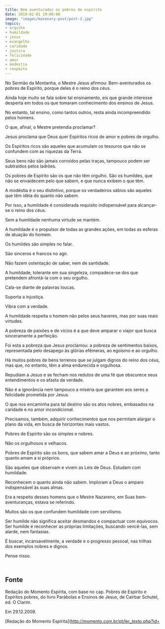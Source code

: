 ```yaml
---
title: Bem aventurados os pobres de espírito
date: 2019-02-01 19:00:00
image: "images/masonary-post/post-2.jpg"
topics: 
- orgulho
- humildade
- jesus
- evangelho
- caridade
- justica
- felicidade
- amor
- modestia
- respeito
---
```



No Sermão da Montanha, o Mestre Jesus afirmou: Bem-aventurados os pobres de
Espírito, porque deles é o reino dos céus.

Ainda hoje muito se fala sobre tal ensinamento, eis que grande interesse
desperta em todos os que tomaram conhecimento dos ensinos de Jesus.

No entanto, tal ensino, como tantos outros, resta ainda incompreendido pelos
homens.

O que, afinal, o Mestre pretendia proclamar?

Jesus proclama que Deus quer Espíritos ricos de amor e pobres de orgulho.

Os Espíritos ricos são aqueles que acumulam os tesouros que não se confundem
com as riquezas da Terra.

Seus bens não são jamais corroídos pelas traças, tampouco podem ser subtraídos
pelos ladrões.

Os pobres de Espírito são os que não têm orgulho. São os humildes, que não se
envaidecem pelo que sabem, e que nunca exibem o que têm.

A modéstia é o seu distintivo, porque os verdadeiros sábios são aqueles que têm
idéia do quanto não sabem.

Por isso, a humildade é considerada requisito indispensável para alcançar-se o
reino dos céus.

Sem a humildade nenhuma virtude se mantém.

A humildade é o propulsor de todas as grandes ações, em todas as esferas de
atuação do homem.

Os humildes são simples no falar.

São sinceros e francos no agir.

Não fazem ostentação de saber, nem de santidade.

A humildade, tolerante em sua singeleza, compadece-se dos que pretendem
afrontá-la com o seu orgulho.

Cala-se diante de palavras loucas.

Suporta a injustiça.

Vibra com a verdade.

A humildade respeita o homem não pelos seus haveres, mas por suas reais
virtudes.

A pobreza de paixões e de vícios é a que deve amparar o viajor que busca
sinceramente a perfeição.

Foi esta a pobreza que Jesus proclamou: a pobreza de sentimentos baixos,
representada pelo desapego às glórias efêmeras, ao egoísmo e ao orgulho.

Há muitos pobres de bens terrenos que se julgam dignos do reino dos céus, mas
que, no entanto, têm a alma endurecida e orgulhosa.

Repudiam a Jesus e se fecham nos redutos de uma fé que obscurece seus
entendimentos e os afasta da verdade.

Não é a ignorância nem tampouco a miséria que garantem aos seres a felicidade
prometida por Jesus.

O que nos encaminha para tal destino são os atos nobres, embasados na caridade
e no amor incondicional.

Precisamos, também, adquirir conhecimentos que nos permitam alargar o plano da
vida, em busca de horizontes mais vastos.

Pobres de Espírito são os simples e nobres.

Não os orgulhosos e velhacos.

Pobres de Espírito são os bons, que sabem amar a Deus e ao próximo, tanto
quanto amam a si próprios.

São aqueles que observam e vivem as Leis de Deus. Estudam com humildade.

Reconhecem o quanto ainda não sabem. Imploram a Deus o amparo indispensável às
suas almas.

Era a respeito desses homens que o Mestre Nazareno, em Suas bem-aventuranças,
estava se referindo.

Muitos são os que confundem humildade com servilismo.

Ser humilde não significa aceitar desmandos e compactuar com equívocos.
Ser humilde é reconhecer as próprias limitações, buscando vencê-las, sem
alarde, nem fantasias.

É buscar, incansavelmente, a verdade e o progresso pessoal, nas trilhas dos
exemplos nobres e dignos.

Pense nisso.

                                        

## Fonte
Redação do Momento Espírita, com base no cap. Pobres de Espírito e Espíritos
pobres, do livro Parábolas e Ensinos de Jesus, de Cairbar Schutel, ed. O
Clarim.

Em 29.12.2009.


[Redação do Momento Espírita](http://momento.com.br/pt/ler_texto.php?id=
